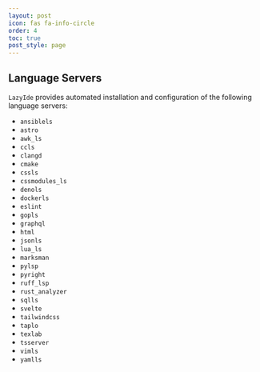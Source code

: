 ```yaml
---
layout: post
icon: fas fa-info-circle
order: 4
toc: true
post_style: page
---
```


## Language Servers

`LazyIde` provides automated installation and configuration of the following language servers:

- `ansiblels`
- `astro`
- `awk_ls`
- `ccls`
- `clangd`
- `cmake`
- `cssls`
- `cssmodules_ls`
- `denols`
- `dockerls`
- `eslint`
- `gopls`
- `graphql`
- `html`
- `jsonls`
- `lua_ls`
- `marksman`
- `pylsp`
- `pyright`
- `ruff_lsp`
- `rust_analyzer`
- `sqlls`
- `svelte`
- `tailwindcss`
- `taplo`
- `texlab`
- `tsserver`
- `vimls`
- `yamlls`
